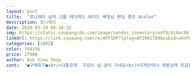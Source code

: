 ```yaml
---
layout: post 
title:  "로니제이 남자 크롭 테이퍼드 와이드 배정남 밴딩 팬츠 4color" 
description: 로니제이  ..
date: 2020-03-19 06:10:32 
img: https://static.coupangcdn.com/image/vendor_inventory/e4f9/414ec8675f7a28eeab8e678f09a78b18aa069f0b104f5af8d1d48ce667be.jpg 
linkUrl: https://link.coupang.com/re/AFFSDP?lptag=AF2901789&subid=ahnPublicAsk&pageKey=295579150&itemId=932075206&vendorItemId=5310953602&traceid=V0-113-c1b398f4c0219e7e 
categories: [1002] 
color: f44336 
price: 27900 
author: Ask View Shop 
cont:  "●구매후기●<br/>다좋은데  구김이 넘 많이 가네요<br/>디자인이나 재봉상태 옷감은 무척 좋은 편입니다 그런데 입었을때 (175 다리 긴 편) 길이가  사진보다 훨씬 짧아요 종아리 1/3은 보여요 봄엔 좀 깡총하고요 여름에 입으면 괜찮을 것 같아요<br/>면도 좋고 괜찮은데요 좀 짧아요 ㅜㅜ4장이나 샀는데 수선할까봐요 ㆍ이쁘긴 이쁜데 좀 아쉬워요<br/>잘보고 살껄 ... <br/>ㅎ<br/>" 
---
```

